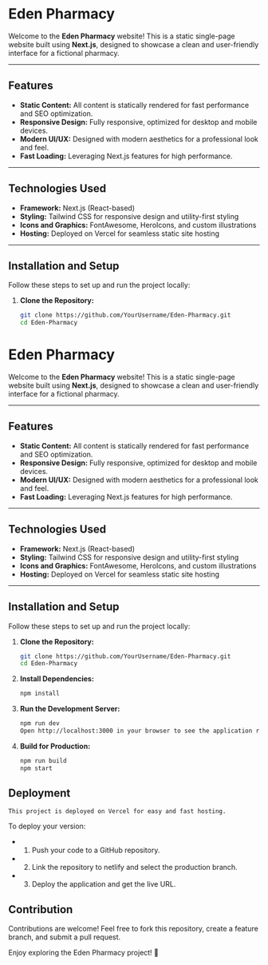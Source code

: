 # Eden Pharmacy

Welcome to the **Eden Pharmacy** website! This is a static single-page website built using **Next.js**, designed to showcase a clean and user-friendly interface for a fictional pharmacy.

---

## Features

- **Static Content:** All content is statically rendered for fast performance and SEO optimization.
- **Responsive Design:** Fully responsive, optimized for desktop and mobile devices.
- **Modern UI/UX:** Designed with modern aesthetics for a professional look and feel.
- **Fast Loading:** Leveraging Next.js features for high performance.

---

## Technologies Used

- **Framework:** Next.js (React-based)
- **Styling:** Tailwind CSS for responsive design and utility-first styling
- **Icons and Graphics:** FontAwesome, HeroIcons, and custom illustrations
- **Hosting:** Deployed on Vercel for seamless static site hosting

---

## Installation and Setup

Follow these steps to set up and run the project locally:

1. **Clone the Repository:**

   ```bash
   git clone https://github.com/YourUsername/Eden-Pharmacy.git
   cd Eden-Pharmacy
   ```

# Eden Pharmacy

Welcome to the **Eden Pharmacy** website! This is a static single-page website built using **Next.js**, designed to showcase a clean and user-friendly interface for a fictional pharmacy.

---

## Features

- **Static Content:** All content is statically rendered for fast performance and SEO optimization.
- **Responsive Design:** Fully responsive, optimized for desktop and mobile devices.
- **Modern UI/UX:** Designed with modern aesthetics for a professional look and feel.
- **Fast Loading:** Leveraging Next.js features for high performance.

---

## Technologies Used

- **Framework:** Next.js (React-based)
- **Styling:** Tailwind CSS for responsive design and utility-first styling
- **Icons and Graphics:** FontAwesome, HeroIcons, and custom illustrations
- **Hosting:** Deployed on Vercel for seamless static site hosting

---

## Installation and Setup

Follow these steps to set up and run the project locally:

1. **Clone the Repository:**

   ```bash
   git clone https://github.com/YourUsername/Eden-Pharmacy.git
   cd Eden-Pharmacy

   ```

2. **Install Dependencies:**

   ```bash
   npm install

   ```

3. **Run the Development Server:**

   ```bash
   npm run dev
   Open http://localhost:3000 in your browser to see the application running.

   ```

4. **Build for Production:**
   ```bash
   npm run build
   npm start
   ```

## Deployment

    This project is deployed on Vercel for easy and fast hosting.

To deploy your version:

- 1. Push your code to a GitHub repository.
- 2. Link the repository to netlify and select the production branch.
- 3. Deploy the application and get the live URL.

## Contribution

Contributions are welcome! Feel free to fork this repository, create a feature branch, and submit a pull request.

Enjoy exploring the Eden Pharmacy project! 🚀
